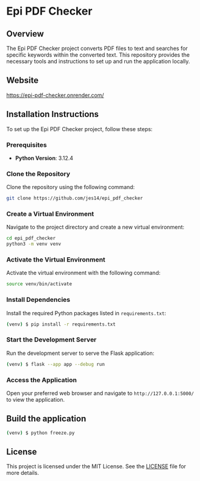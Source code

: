 # Epi PDF Checker

## Overview

The Epi PDF Checker project converts PDF files to text and searches for specific keywords within the converted text. This repository provides the necessary tools and instructions to set up and run the application locally.

## Website
https://epi-pdf-checker.onrender.com/

## Installation Instructions

To set up the Epi PDF Checker project, follow these steps:

### Prerequisites

- **Python Version**: 3.12.4
### Clone the Repository

Clone the repository using the following command:

```sh
git clone https://github.com/jes14/epi_pdf_checker
```

### Create a Virtual Environment

Navigate to the project directory and create a new virtual environment:

```sh
cd epi_pdf_checker
python3 -m venv venv
```

### Activate the Virtual Environment

Activate the virtual environment with the following command:

```sh
source venv/bin/activate
```

### Install Dependencies

Install the required Python packages listed in `requirements.txt`:

```sh
(venv) $ pip install -r requirements.txt
```


### Start the Development Server

Run the development server to serve the Flask application:

```sh
(venv) $ flask --app app --debug run
```

### Access the Application

Open your preferred web browser and navigate to `http://127.0.0.1:5000/` to view the application.

## Build the application

```sh
(venv) $ python freeze.py
```

## License

This project is licensed under the MIT License. See the [LICENSE](LICENSE) file for more details.
